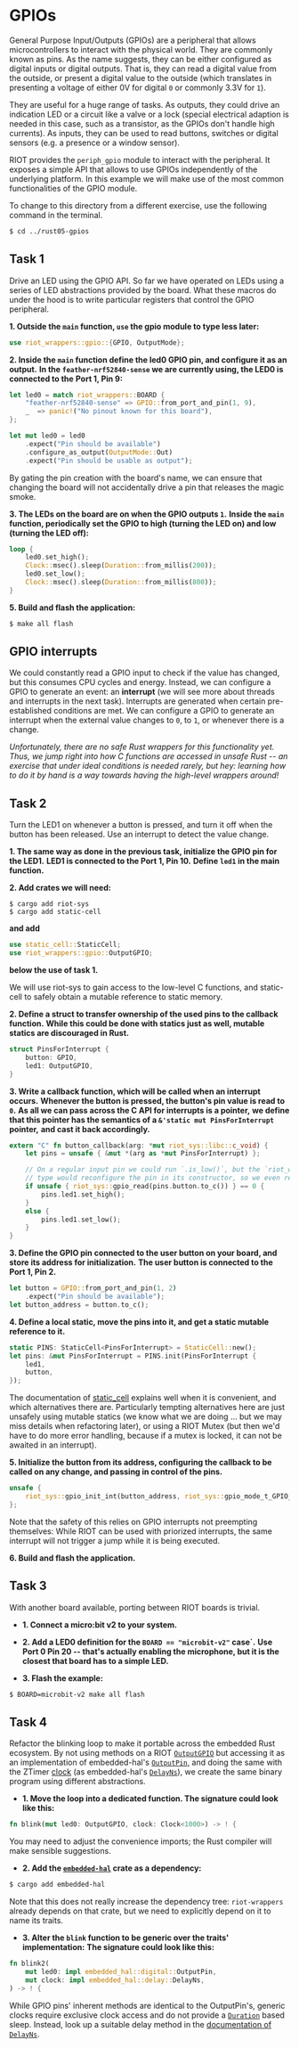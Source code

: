 # GPIOs

General Purpose Input/Outputs (GPIOs) are a peripheral that allows
microcontrollers to interact with the physical world. They are 
commonly known as pins. As the name suggests, they can be either configured as
digital inputs or digital outputs. That is, they can read a digital value from
the outside, or present a digital value to the outside (which translates in
presenting a voltage of either 0V for digital `0` or commonly 3.3V for `1`).

They are useful for a huge range of tasks. As outputs, they could drive an
indication LED or a circuit like a valve or a lock (special electrical
adaption is needed in this case, such as a transistor, as the GPIOs don't
handle high currents). As inputs, they can be used to read buttons, switches
or digital sensors (e.g. a presence or a window sensor).

RIOT provides the `periph_gpio` module to interact with the peripheral. It
exposes a simple API that allows to use GPIOs independently of the underlying
platform. In this example we will make use of the most common functionalities
of the GPIO module.

To change to this directory from a different exercise, use the following command in the terminal.

```sh
$ cd ../rust05-gpios
```

## Task 1

Drive an LED using the GPIO API. So far we have operated on LEDs using a series
of LED abstractions provided by the board. What these macros do under the hood is to
write particular registers that control the GPIO peripheral.

**1. Outside the `main` function, `use` the gpio module to type less later:**

```rust
use riot_wrappers::gpio::{GPIO, OutputMode};
```

**2. Inside the `main` function define the led0 GPIO pin, and configure it as an output.**
**In the `feather-nrf52840-sense` we are currently using, the LED0 is connected to the**
**Port 1, Pin 9:**

```rust
let led0 = match riot_wrappers::BOARD {
    "feather-nrf52840-sense" => GPIO::from_port_and_pin(1, 9),
    _  => panic!("No pinout known for this board"),
};

let mut led0 = led0
    .expect("Pin should be available")
    .configure_as_output(OutputMode::Out)
    .expect("Pin should be usable as output");
```

By gating the pin creation with the board's name,
we can ensure that changing the board will not accidentally drive a pin that releases the magic smoke.

**3. The LEDs on the board are on when the GPIO outputs `1`.**
**Inside the `main` function, periodically set the GPIO to high (turning the LED on) and low (turning the LED off):**

```rust
loop {
    led0.set_high();
    Clock::msec().sleep(Duration::from_millis(200));
    led0.set_low();
    Clock::msec().sleep(Duration::from_millis(800));
}
```

**5. Build and flash the application:**

```sh
$ make all flash
```

## GPIO interrupts

We could constantly read a GPIO input to check if the value has changed, but this
consumes CPU cycles and energy. Instead, we can configure a GPIO to generate an
event: an **interrupt** (we will see more about threads and interrupts in the
next task). Interrupts are generated when certain pre-established conditions
are met. We can configure a GPIO to generate an interrupt when the external
value changes to `0`, to `1`, or whenever there is a change.

*Unfortunately, there are no safe Rust wrappers for this functionality yet.*
*Thus, we jump right into how C functions are accessed in unsafe Rust --*
*an exercise that under ideal conditions is needed rarely, but hey:*
*learning how to do it by hand is a way towards having the high-level wrappers around!*

## Task 2

Turn the LED1 on whenever a button is pressed, and turn it off when the button has been released.
Use an interrupt to detect the value change.

**1. The same way as done in the previous task, initialize the GPIO pin for the LED1.**
**LED1 is connected to the Port 1, Pin 10.**
**Define `led1` in the main function.**

**2. Add crates we will need:**

```
$ cargo add riot-sys
$ cargo add static-cell
```

**and add**

```rust
use static_cell::StaticCell;
use riot_wrappers::gpio::OutputGPIO;
```

**below the use of task 1.**

We will use riot-sys to gain access to the low-level C functions,
and static-cell to safely obtain a mutable reference to static memory.

**2. Define a struct to transfer ownership of the used pins to the callback function.**
**While this could be done with statics just as well, mutable statics are discouraged in Rust.**

```rust
struct PinsForInterrupt {
    button: GPIO,
    led1: OutputGPIO,
}
```

**3. Write a callback function, which will be called when an interrupt occurs.**
**Whenever the button is pressed, the button's pin value is read to `0`.**
**As all we can pass across the C API for interrupts is a pointer,**
**we define that this pointer has the semantics of a `&'static mut PinsForInterrupt` pointer,**
**and cast it back accordingly.**

```rust
extern "C" fn button_callback(arg: *mut riot_sys::libc::c_void) {
    let pins = unsafe { &mut *(arg as *mut PinsForInterrupt) };

    // On a regular input pin we could run `.is_low()`, but the `riot_wrappers::gpio::OutputGPIO`
    // type would reconfigure the pin in its constructor, so we even read it manually.
    if unsafe { riot_sys::gpio_read(pins.button.to_c()) } == 0 {
        pins.led1.set_high();
    }
    else {
        pins.led1.set_low();
    }
}
```

**3. Define the GPIO pin connected to the user button on your board, and store its address for initialization.**
**The user button is connected to the Port 1, Pin 2.**

```rust
let button = GPIO::from_port_and_pin(1, 2)
    .expect("Pin should be available");
let button_address = button.to_c();
```

**4. Define a local static, move the pins into it, and get a static mutable reference to it.**

```rust
static PINS: StaticCell<PinsForInterrupt> = StaticCell::new();
let pins: &mut PinsForInterrupt = PINS.init(PinsForInterrupt {
    led1,
    button,
});
```

The documentation of [static_cell](https://docs.rs/static_cell/latest/static_cell/) explains well when it is convenient,
and which alternatives there are.
Particularly tempting alternatives here are
just unsafely using mutable statics (we know what we are doing … but we may miss details when refactoring later),
or using a RIOT Mutex (but then we'd have to do more error handling, because if a mutex is locked, it can not be awaited in an interrupt).

**5. Initialize the button from its address, configuring the callback to be called on any change, and passing in control of the pins.**

```rust
unsafe {
    riot_sys::gpio_init_int(button_address, riot_sys::gpio_mode_t_GPIO_IN_PU, riot_sys::gpio_flank_t_GPIO_BOTH, Some(button_callback), pins as *mut _ as *mut riot_sys::libc::c_void);
};
```

Note that the safety of this relies on GPIO interrupts not preempting themselves:
While RIOT can be used with priorized interrupts, the same interrupt will not trigger a jump while it is being executed.

**6. Build and flash the application.**

## Task 3

With another board available,
porting between RIOT boards is trivial.

* **1. Connect a micro:bit v2 to your system.**

* **2. Add a LED0 definition for the `BOARD == "microbit-v2"` case`.**
  **Use Port 0 Pin 20 -- that's actually enabling the microphone, but it is the closest that board has to a simple LED.**

* **3. Flash the example:**

```sh
$ BOARD=microbit-v2 make all flash
```

## Task 4

Refactor the blinking loop to make it portable across the embedded Rust ecosystem.
By not using methods on a RIOT [`OutputGPIO`](https://rustdoc.etonomy.org/riot_wrappers/gpio/struct.OutputGPIO.html)
but accessing it as an implementation of embedded-hal's [`OutputPin`](https://docs.rs/embedded-hal/latest/embedded_hal/digital/trait.OutputPin.html),
and doing the same with the ZTimer [clock](https://rustdoc.etonomy.org/riot_wrappers/ztimer/struct.Clock.html)
(as embedded-hal's [`DelayNs`](https://docs.rs/embedded-hal/latest/embedded_hal/delay/trait.DelayNs.html)),
we create the same binary program
using different abstractions.

* **1. Move the loop into a dedicated function. The signature could look like this:**

```rust
fn blink(mut led0: OutputGPIO, clock: Clock<1000>) -> ! {
```

You may need to adjust the convenience imports; the Rust compiler will make sensible suggestions.

* **2. Add the [`embedded-hal`](https://crates.io/crates/embedded-hal) crate as a dependency:**

```sh
$ cargo add embedded-hal
```

Note that this does not really increase the dependency tree:
`riot-wrappers` already depends on that crate,
but we need to explicitly depend on it to name its traits.

* **3. Alter the `blink` function to be generic over the traits' implementation:**
  **The signature could look like this:**

```rust
fn blink2(
    mut led0: impl embedded_hal::digital::OutputPin,
    mut clock: impl embedded_hal::delay::DelayNs,
) -> ! {
```

While GPIO pins' inherent methods are identical to the OutputPin's,
generic clocks require exclusive clock access and do not provide a [`Duration`](https://doc.rust-lang.org/std/time/struct.Duration.html) based sleep.
Instead, look up a suitable delay method in the [documentation of `DelayNs`](https://docs.rs/embedded-hal/latest/embedded_hal/delay/trait.DelayNs.html).

